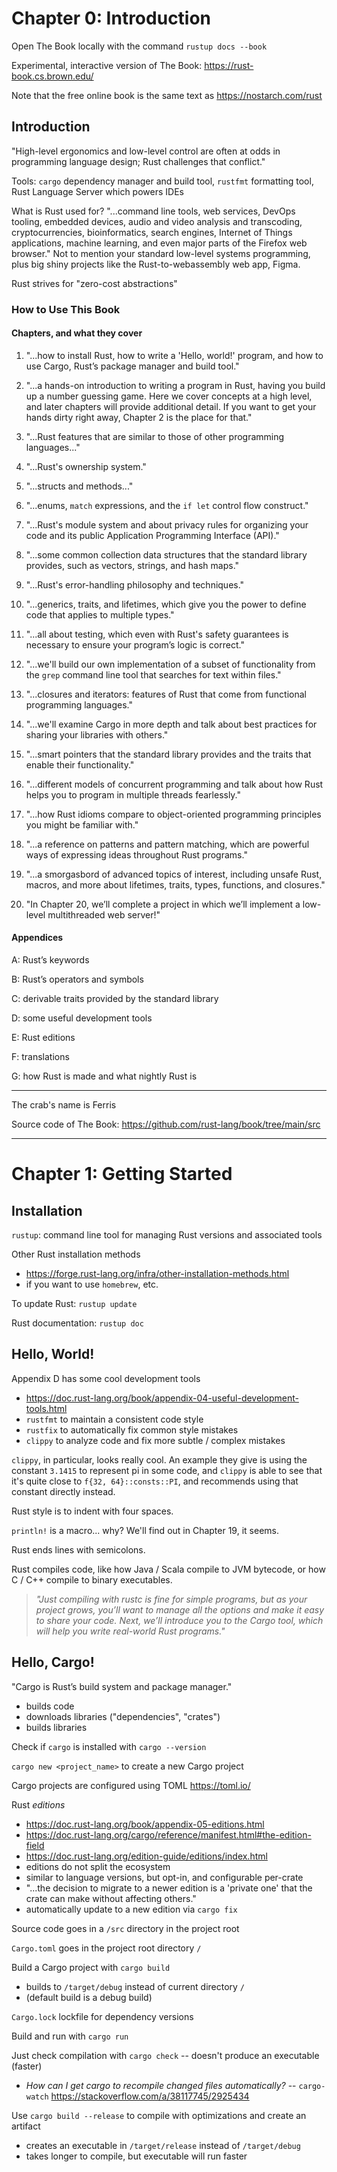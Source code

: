 # Chapter 0: Introduction

Open The Book locally with the command `rustup docs --book`

Experimental, interactive version of The Book: https://rust-book.cs.brown.edu/

Note that the free online book is the same text as https://nostarch.com/rust

## Introduction

"High-level ergonomics and low-level control are often at odds in programming language design; Rust challenges that 
conflict."

Tools: `cargo` dependency manager and build tool, `rustfmt` formatting tool, Rust Language Server which powers IDEs

What is Rust used for? "...command line tools, web services, DevOps tooling, embedded devices, audio and video analysis and 
transcoding, cryptocurrencies, bioinformatics, search engines, Internet of Things applications, machine learning, and even 
major parts of the Firefox web browser." Not to mention your standard low-level systems programming, plus big shiny projects 
like the Rust-to-webassembly web app, Figma.

Rust strives for "zero-cost abstractions"

### How to Use This Book

#### Chapters, and what they cover

1. "...how to install Rust, how to write a 'Hello, world!' program, and how to use Cargo, Rust’s package manager and build 
tool."

2. "...a hands-on introduction to writing a program in Rust, having you build up a number guessing game. Here we cover 
concepts at a high level, and later chapters will provide additional detail. If you want to get your hands dirty right away, 
Chapter 2 is the place for that."

3. "...Rust features that are similar to those of other programming languages..."

4. "...Rust's ownership system."

5. "...structs and methods..."

6. "...enums, `match` expressions, and the `if let` control flow construct."

7. "...Rust's module system and about privacy rules for organizing your code and its public Application Programming Interface 
(API)."

8. "...some common collection data structures that the standard library provides, such as vectors, strings, and hash maps."

9. "...Rust's error-handling philosophy and techniques."

10. "...generics, traits, and lifetimes, which give you the power to define code that applies to multiple types."

11. "...all about testing, which even with Rust's safety guarantees is necessary to ensure your program’s logic is correct."

12. "...we'll build our own implementation of a subset of functionality from the `grep` command line tool that searches for 
text within files."

13. "...closures and iterators: features of Rust that come from functional programming languages."

14. "...we'll examine Cargo in more depth and talk about best practices for sharing your libraries with others."

15. "...smart pointers that the standard library provides and the traits that enable their functionality."

16. "...different models of concurrent programming and talk about how Rust helps you to program in multiple threads 
fearlessly."

17. "...how Rust idioms compare to object-oriented programming principles you might be familiar with."

18. "...a reference on patterns and pattern matching, which are powerful ways of expressing ideas throughout Rust programs."

19. "...a smorgasbord of advanced topics of interest, including unsafe Rust, macros, and more about lifetimes, traits, types, 
functions, and closures."

20. "In Chapter 20, we’ll complete a project in which we’ll implement a low-level multithreaded web server!"

#### Appendices

A: Rust’s keywords

B: Rust’s operators and symbols

C: derivable traits provided by the standard library

D: some useful development tools

E: Rust editions

F: translations

G: how Rust is made and what nightly Rust is

---

The crab's name is Ferris

Source code of The Book: https://github.com/rust-lang/book/tree/main/src

---

# Chapter 1: Getting Started

## Installation

`rustup`: command line tool for managing Rust versions and associated tools

Other Rust installation methods
 - https://forge.rust-lang.org/infra/other-installation-methods.html
 - if you want to use `homebrew`, etc.

To update Rust: `rustup update`

Rust documentation: `rustup doc`

## Hello, World!

Appendix D has some cool development tools
 - https://doc.rust-lang.org/book/appendix-04-useful-development-tools.html
 - `rustfmt` to maintain a consistent code style
 - `rustfix` to automatically fix common style mistakes
 - `clippy` to analyze code and fix more subtle / complex mistakes

`clippy`, in particular, looks really cool. An example they give is using the constant `3.1415` to represent pi in some code, and `clippy` is able to see that it's quite close to `f{32, 64}::consts::PI`, and recommends using that constant directly instead.

Rust style is to indent with four spaces.

`println!` is a macro... why? We'll find out in Chapter 19, it seems.

Rust ends lines with semicolons.

Rust compiles code, like how Java / Scala compile to JVM bytecode, or how C / C++ compile to binary executables.

> _"Just compiling with rustc is fine for simple programs, but as your project grows, you’ll want to manage all the options and make it easy to share your code. Next, we’ll introduce you to the Cargo tool, which will help you write real-world Rust programs."_

## Hello, Cargo!

 "Cargo is Rust’s build system and package manager."

 - builds code
 - downloads libraries ("dependencies", "crates")
 - builds libraries

Check if `cargo` is installed with `cargo --version`

`cargo new <project_name>` to create a new Cargo project

Cargo projects are configured using TOML https://toml.io/

Rust _editions_
 - https://doc.rust-lang.org/book/appendix-05-editions.html
 - https://doc.rust-lang.org/cargo/reference/manifest.html#the-edition-field
 - https://doc.rust-lang.org/edition-guide/editions/index.html
 - editions do not split the ecosystem
 - similar to language versions, but opt-in, and configurable per-crate
 - "...the decision to migrate to a newer edition is a 'private one' that the crate can make without affecting others."
 - automatically update to a new edition via `cargo fix`

Source code goes in a `/src` directory in the project root

`Cargo.toml` goes in the project root directory `/`

Build a Cargo project with `cargo build`
 - builds to `/target/debug` instead of current directory `/`
 - (default build is a debug build)

`Cargo.lock` lockfile for dependency versions

Build and run with `cargo run`

Just check compilation with `cargo check` -- doesn't produce an executable (faster)
 - _How can I get cargo to recompile changed files automatically?_ -- `cargo-watch` https://stackoverflow.com/a/38117745/2925434

 Use `cargo build --release` to compile with optimizations and create an artifact
  - creates an executable in `/target/release` instead of `/target/debug`
  - takes longer to compile, but executable will run faster
